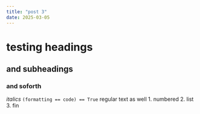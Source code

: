 ```yaml
---
title: "post 3"
date: 2025-03-05
---
```


# testing headings
## and subheadings
### and soforth
_italics_
`(formatting == code) == True`
regular text as well
    1. numbered
    2. list
    3. fin